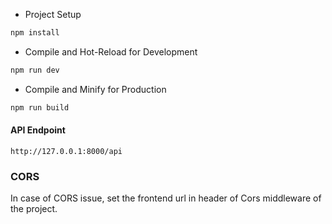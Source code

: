 - Project Setup

```sh
npm install
```

- Compile and Hot-Reload for Development

```sh
npm run dev
```

- Compile and Minify for Production

```sh
npm run build
```

#### API Endpoint
```
http://127.0.0.1:8000/api
```

### CORS
In case of CORS issue, set the frontend url in header of Cors middleware of the project.
